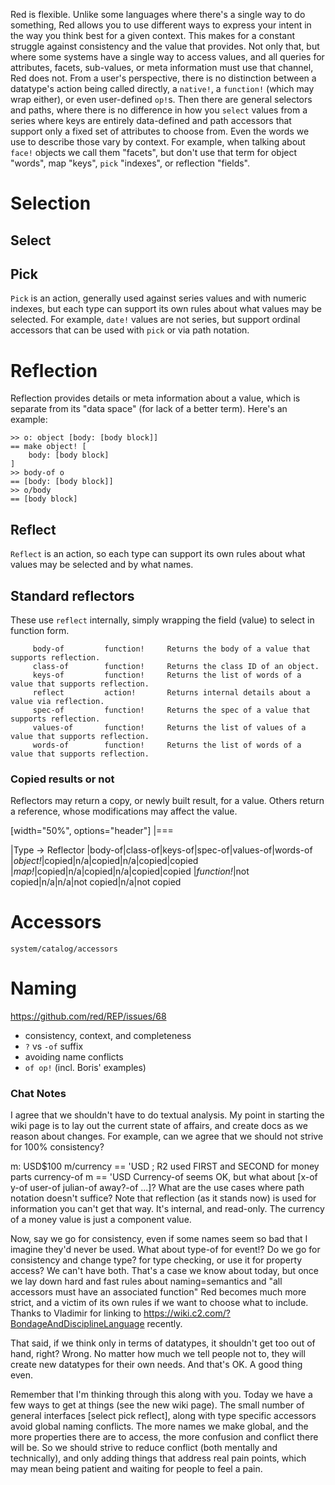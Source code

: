Red is flexible. Unlike some languages where there's a single way to do something, Red allows you to use different ways to express your intent in the way you think best for a given context. This makes for a constant struggle against consistency and the value that provides. Not only that, but where some systems have a single way to access values, and all queries for attributes, facets, sub-values, or meta information must use that channel, Red does not. From a user's perspective, there is no distinction between a datatype's action being called directly, a `native!`, a `function!` (which may wrap either), or even user-defined `op!`s. Then there are general selectors and paths, where there is no difference in how you `select` values from a series where keys are entirely data-defined and path accessors that support only a fixed set of attributes to choose from. Even the words we use to describe those vary by context. For example, when talking about `face!` objects we call them "facets", but don't use that term for object "words", map "keys", `pick` "indexes", or reflection "fields".


# Selection

## Select

## Pick

`Pick` is an action, generally used against series values and with numeric indexes, but each type can support its own rules about what values may be selected. For example, `date!` values are not series, but support ordinal accessors that can be used with `pick` or via path notation.

# Reflection

Reflection provides details or meta information about a value, which is separate from its "data space" (for lack of a better term). Here's an example:
```
>> o: object [body: [body block]]
== make object! [
    body: [body block]
]
>> body-of o
== [body: [body block]]
>> o/body
== [body block]
```


## Reflect

`Reflect` is an action, so each type can support its own rules about what values may be selected and by what names. 

## Standard reflectors

These use `reflect` internally, simply wrapping the field (value) to select in function form.

```
     body-of         function!     Returns the body of a value that supports reflection.
     class-of        function!     Returns the class ID of an object.
     keys-of         function!     Returns the list of words of a value that supports reflection.
     reflect         action!       Returns internal details about a value via reflection.
     spec-of         function!     Returns the spec of a value that supports reflection.
     values-of       function!     Returns the list of values of a value that supports reflection.
     words-of        function!     Returns the list of words of a value that supports reflection.
```

### Copied results or not

Reflectors may return a copy, or newly built result, for a value. Others return a reference, whose modifications may affect the value.

[width="50%", options="header"]
|===

|Type -> Reflector |body-of|class-of|keys-of|spec-of|values-of|words-of
|*object!*|copied|n/a|copied|n/a|copied|copied
|*map!*|copied|n/a|copied|n/a|copied|copied
|*function!*|not copied|n/a|n/a|not copied|n/a|not copied


# Accessors

`system/catalog/accessors`

# Naming

https://github.com/red/REP/issues/68

- consistency, context, and completeness
- `?` vs `-of` suffix
- avoiding name conflicts
- `of op!` (incl. Boris' examples)


### Chat Notes

I agree that we shouldn't have to do textual analysis. My point in starting the wiki page is to lay out the current state of affairs, and create docs as we reason about changes. For example, can we agree that we should not strive for 100% consistency?

m: USD$100
m/currency == 'USD      ; R2 used FIRST and SECOND for money parts
currency-of m == 'USD
Currency-of seems OK, but what about [x-of y-of user-of julian-of away?-of ...]? What are the use cases where path notation doesn't suffice? Note that reflection (as it stands now) is used for information you can't get that way. It's internal, and read-only. The currency of a money value is just a component value.

Now, say we go for consistency, even if some names seem so bad that I imagine they'd never be used. What about type-of for event!? Do we go for consistency and change type? for type checking, or use it for property access? We can't have both. That's a case we know about today, but once we lay down hard and fast rules about naming=semantics and "all accessors must have an associated function" Red becomes much more strict, and a victim of its own rules if we want to choose what to include. Thanks to Vladimir for linking to https://wiki.c2.com/?BondageAndDisciplineLanguage recently.

That said, if we think only in terms of datatypes, it shouldn't get too out of hand, right? Wrong. No matter how much we tell people not to, they will create new datatypes for their own needs. And that's OK. A good thing even.

Remember that I'm thinking through this along with you. Today we have a few ways to get at things (see the new wiki page). The small number of general interfaces [select pick reflect], along with type specific accessors avoid global naming conflicts. The more names we make global, and the more properties there are to access, the more confusion and conflict there will be. So we should strive to reduce conflict (both mentally and technically), and only adding things that address real pain points, which may mean being patient and waiting for people to feel a pain.
